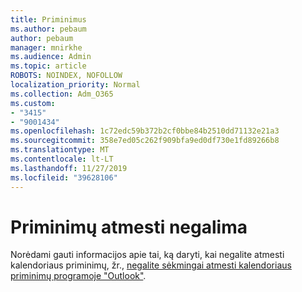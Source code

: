```yaml
---
title: Priminimus
ms.author: pebaum
author: pebaum
manager: mnirkhe
ms.audience: Admin
ms.topic: article
ROBOTS: NOINDEX, NOFOLLOW
localization_priority: Normal
ms.collection: Adm_O365
ms.custom:
- "3415"
- "9001434"
ms.openlocfilehash: 1c72edc59b372b2cf0bbe84b2510dd71132e21a3
ms.sourcegitcommit: 358e7ed05c262f909bfa9ed0df730e1fd89266b8
ms.translationtype: MT
ms.contentlocale: lt-LT
ms.lasthandoff: 11/27/2019
ms.locfileid: "39628106"
---
```

# <a name="cannot-dismiss-reminders"></a>Priminimų atmesti negalima

Norėdami gauti informacijos apie tai, ką daryti, kai negalite atmesti kalendoriaus priminimų, žr., [negalite sėkmingai atmesti kalendoriaus priminimų programoje "Outlook"](https://docs.microsoft.com/exchange/troubleshoot/calendar-reminders/cannot-dismiss-outlook-calendar-reminders).

